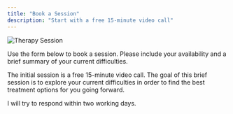 ```yaml
---
title: "Book a Session"
description: "Start with a free 15-minute video call"
---
```


![Therapy Session](/images/therapy.jpg)

Use the form below to book a session. Please include your availability and a brief summary of your current difficulties.

The initial session is a free 15-minute video call. The goal of this brief session is to explore your current difficulties in order to find the best treatment options for you going forward.

I will try to respond within two working days. 
